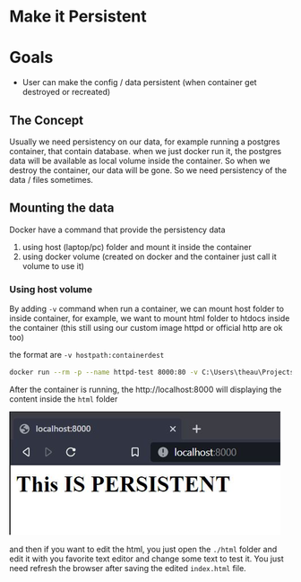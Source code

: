 # Make it Persistent

# Goals

- User can make the config / data persistent (when container get destroyed or recreated)

## The Concept

Usually we need persistency on our data, for example running a postgres container, that contain database. when we just docker run it, the postgres data will be available as local volume inside the container. So when we destroy the container, our data will be gone. So we need persistency of the data / files sometimes.

## Mounting the data

Docker have a command that provide the persistency data 
1. using host (laptop/pc) folder and mount it inside the container
2. using docker volume (created on docker and the container just call it volume to use it)

### Using host volume

By adding `-v` command when run a container, we can mount host folder to inside container, for example, we want to mount html folder to htdocs inside the container (this still using our custom image httpd or official http are ok too)

the format are `-v hostpath:containerdest`

```bash
docker run --rm -p --name httpd-test 8000:80 -v C:\Users\theau\Projects\docker-windows-basic\lessons\02-Mounting\html:/usr/local/apache2/htdocs httpd:alpine
```

After the container is running, the http://localhost:8000 will displaying the content inside the `html` folder 

![persistent](../../readme-resources/persistent.jpg)

and then if you want to edit the html, you just open the `./html` folder and edit it with you favorite text editor and change some text to test it. You just need refresh the browser after saving the edited `index.html` file.
